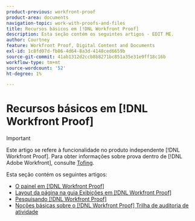 ```yaml
---
product-previous: workfront-proof
product-area: documents
navigation-topic: work-with-proofs-and-files
title: Recursos básicos em [!DNL Workfront Proof]
description: Esta seção contém os seguintes artigos - EDIT ME.
author: Courtney
feature: Workfront Proof, Digital Content and Documents
exl-id: 1c8fd07d-fb86-4d64-8a3d-4148ced6659b
source-git-commit: 41ab1312d2ccb8b8271bc851a35e31e9ff18c16b
workflow-type: tm+mt
source-wordcount: '52'
ht-degree: 1%

---
```


# Recursos básicos em [!DNL Workfront Proof]

>[!IMPORTANT]
>
>Este artigo se refere à funcionalidade no produto independente [!DNL Workfront Proof]. Para obter informações sobre prova dentro de [!DNL Adobe Workfront], consulte [Tofing](../../../review-and-approve-work/proofing/proofing.md).

Esta seção contém os seguintes artigos:

* [O painel em [!DNL Workfront Proof]](../../../workfront-proof/wp-work-proofsfiles/basic-features/dashboard.md)
* [Layout da página na guia Exibições em [!DNL Workfront Proof]](../../../workfront-proof/wp-work-proofsfiles/basic-features/page-layout-view.md)
* [Pesquisando [!DNL Workfront Proof]](../../../workfront-proof/wp-work-proofsfiles/basic-features/search.md)
* [Noções básicas sobre o [!DNL Workfront Proof] Trilha de auditoria de atividade](../../../workfront-proof/wp-work-proofsfiles/basic-features/activity-audit-trail.md)
